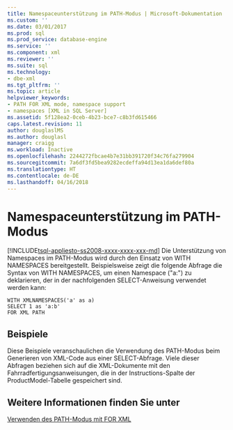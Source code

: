 ```yaml
---
title: Namespaceunterstützung im PATH-Modus | Microsoft-Dokumentation
ms.custom: ''
ms.date: 03/01/2017
ms.prod: sql
ms.prod_service: database-engine
ms.service: ''
ms.component: xml
ms.reviewer: ''
ms.suite: sql
ms.technology:
- dbe-xml
ms.tgt_pltfrm: ''
ms.topic: article
helpviewer_keywords:
- PATH FOR XML mode, namespace support
- namespaces [XML in SQL Server]
ms.assetid: 5f128ea2-0ceb-4b23-bce7-c8b3fd615466
caps.latest.revision: 11
author: douglaslMS
ms.author: douglasl
manager: craigg
ms.workload: Inactive
ms.openlocfilehash: 2244272fbcae4b7e31bb391720f34c76fa279904
ms.sourcegitcommit: 7a6df3fd5bea9282ecdeffa94d13ea1da6def80a
ms.translationtype: HT
ms.contentlocale: de-DE
ms.lasthandoff: 04/16/2018
---
```

# <a name="namespace-support-in-path-mode"></a>Namespaceunterstützung im PATH-Modus
[!INCLUDE[tsql-appliesto-ss2008-xxxx-xxxx-xxx-md](../../includes/tsql-appliesto-ss2008-xxxx-xxxx-xxx-md.md)]
  Die Unterstützung von Namespaces im PATH-Modus wird durch den Einsatz von WITH NAMESPACES bereitgestellt. Beispielsweise zeigt die folgende Abfrage die Syntax von WITH NAMESPACES, um einen Namespace ("a:") zu deklarieren, der in der nachfolgenden SELECT-Anweisung verwendet werden kann:  
  
```  
WITH XMLNAMESPACES('a' as a)  
SELECT 1 as 'a:b'  
FOR XML PATH  
```  
  
## <a name="examples"></a>Beispiele  
 Diese Beispiele veranschaulichen die Verwendung des PATH-Modus beim Generieren von XML-Code aus einer SELECT-Abfrage. Viele dieser Abfragen beziehen sich auf die XML-Dokumente mit den Fahrradfertigungsanweisungen, die in der Instructions-Spalte der ProductModel-Tabelle gespeichert sind.  
  
## <a name="see-also"></a>Weitere Informationen finden Sie unter  
 [Verwenden des PATH-Modus mit FOR XML](../../relational-databases/xml/use-path-mode-with-for-xml.md)  
  
  
